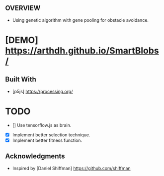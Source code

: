 ## OVERVIEW
 * Using genetic algorithm with gene pooling for obstacle avoidance.
# [DEMO] https://arthdh.github.io/SmartBlobs/


## Built With
* [p5js] https://processing.org/

# TODO
- [] Use tensorflow.js as brain.
- [x] Implement better selection technique.
- [x] Implement better fitness function.

## Acknowledgments

* Inspired by [Daniel Shiffman] https://github.com/shiffman
